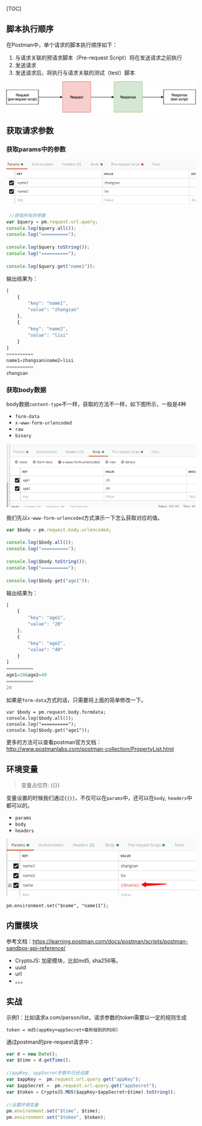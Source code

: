 [TOC]

## 脚本执行顺序

在Postman中，单个请求的脚本执行顺序如下：

1. 与请求关联的预请求脚本（Pre-request Script）将在发送请求之前执行
2. 发送请求
3. 发送请求后，将执行与请求关联的测试（test）脚本

![](./pic/postman流程图.png)

## 获取请求参数

### 获取params中的参数

![图片](./pic/post-request-params-01.png)


```js
 //获取所有的参数
var $query = pm.request.url.query;
console.log($query.all());
console.log("==========");

console.log($query.toString());
console.log("==========");

console.log($query.get("name1"));
```

输出结果为：

```js
[
	{
		"key": "name1",
		"value": "zhangsan"
	},
	{
		"key": "name2",
		"value": "lisi"
	}
]
==========
name1=zhangsan&name2=lisi
==========
zhangsan
```

### 获取body数据

body数据`content-type`不一样，获取的方法不一样，如下图所示，一般是4种

* `form-data`
* `x-www-form-urlencoded`
* `raw`
* `binary`

![](./pic/postman-request-body.png)

我们先以`x-www-form-urlencoded`方式演示一下怎么获取对应的值。

```js
var $body = pm.request.body.urlencoded;

console.log($body.all());
console.log("==========");

console.log($body.toString());
console.log("==========");

console.log($body.get("age1"));
```

输出结果为：

```js
[
	{
		"key": "age1",
		"value": "20"
	},
	{
		"key": "age2",
		"value": "49"
	}
]
==========
age1=20&age2=49
==========
20
```

如果是`form-data`方式的话，只需要将上面的简单修改一下。

```
var $body = pm.request.body.formdata;
console.log($body.all());
console.log("==========");
console.log($body.get("age1"));
```

更多的方法可以查看postman官方文档： http://www.postmanlabs.com/postman-collection/PropertyList.html



## 环境变量

> 变量占位符: {{}}

变量设置的时候我们通过`{{}}`，不仅可以在`params`中，还可以在`body`, `headers`中都可以的。

* `params`
* `body`
* `headers`

![](./pic/postman-request-variable.png)

```
pm.environment.set("$name", "name11");
```

## 内置模块

参考文档：https://learning.postman.com/docs/postman/scripts/postman-sandbox-api-reference/

* CryptoJS: 加密模块，比如md5, sha256等。
* uuid
* url
* 。。。

## 实战

示例1：比如请求a.com/person/list，请求参数的token需要以一定的规则生成

```
token = md5(appKey+appSecret+毫秒级别的时间)
```

通过postman的pre-request请求中：

```js
var d = new Date();
var $time = d.getTime();

//appKey, appSecret参数中已经设置
var $appKey =  pm.request.url.query.get("appKey");
var $appSecret =  pm.request.url.query.get("appSecret");
var $token = CryptoJS.MD5($appKey+$appSecret+$time).toString();

//设置环境变量
pm.environment.set("$time", $time);
pm.environment.set("$token", $token);
```





